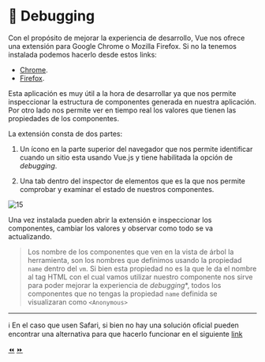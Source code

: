 # 🐛 Debugging

Con el propósito de mejorar la experiencia de desarrollo, Vue nos ofrece una extensión para Google Chrome o Mozilla Firefox. Si no la tenemos instalada podemos hacerlo desde estos links:

- [Chrome](https://chrome.google.com/webstore/detail/vuejs-devtools/nhdogjmejiglipccpnnnanhbledajbpd).
- [Firefox](https://addons.mozilla.org/en-US/firefox/addon/vue-js-devtools/).

Esta aplicación es muy útil a la hora de desarrollar ya que nos permite inspeccionar la estructura de componentes generada en nuestra aplicación. Por otro lado nos permite ver en tiempo real los valores que tienen las propiedades de los componentes.

La extensión consta de dos partes:

1. Un ícono en la parte superior del navegador que nos permite identificar cuando un sitio esta usando Vue.js y tiene habilitada la opción de *debugging*.

2. Una tab dentro del inspector de elementos que es la que nos permite comprobar y examinar el estado de nuestros componentes.

![15](../img/15.gif)

Una vez instalada pueden abrir la extensión e inspeccionar los componentes, cambiar los valores y observar como todo se va actualizando.

> Los nombre de los componentes que ven en la vista de árbol la herramienta, son los nombres que definimos usando la propiedad `name` dentro del `vm`. Si bien esta propiedad no es la que le da el nombre al tag HTML con el cual vamos utilizar nuestro componente nos sirve para poder mejorar la experiencia de *debugging**, todos los componentes que no tengas la propiedad `name` definida se visualizaran como `<Anonymous>`

---
ℹ️ En el caso que usen Safari, si bien no hay una solución oficial pueden encontrar una alternativa para que hacerlo funcionar en el siguiente [link](https://github.com/vuejs/vue-devtools/blob/master/docs/workaround-for-safari.md)

[⏪](https://github.com/ianaya89/workshop-vuejs/blob/master/ex/14.md)  [⏩](https://github.com/ianaya89/workshop-vuejs/blob/master/ex/16.md)
